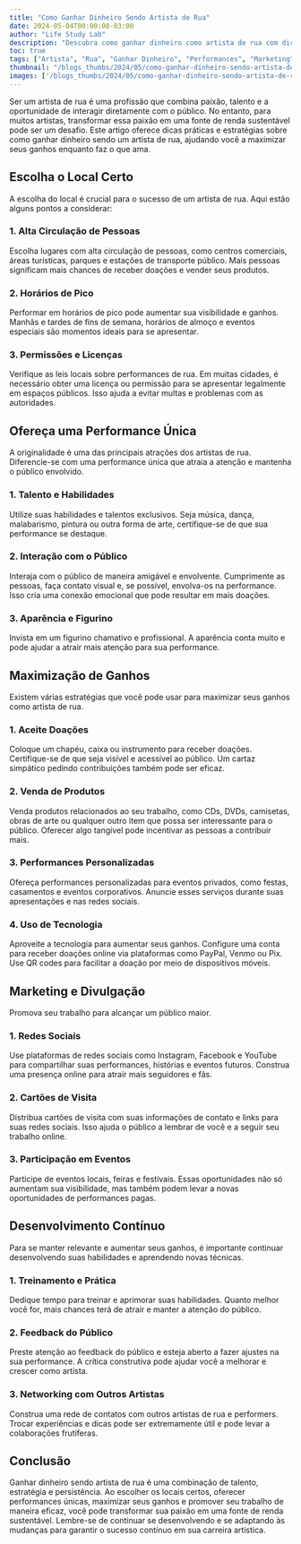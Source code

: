 ```yaml
---
title: "Como Ganhar Dinheiro Sendo Artista de Rua"
date: 2024-05-04T00:00:00-03:00
author: "Life Study Lab"
description: "Descubra como ganhar dinheiro como artista de rua com dicas sobre escolha de local, maximização de ganhos, marketing, e desenvolvimento contínuo das suas habilidades."
toc: true
tags: ["Artista", "Rua", "Ganhar Dinheiro", "Performances", "Marketing", "Renda", "Shows", "Talento", "Doações", "Produtos", "Eventos", "Redes Sociais", "Desenvolvimento", "Permissões", "Localização"]
thumbnail: "/blogs_thumbs/2024/05/como-ganhar-dinheiro-sendo-artista-de-rua.jpg"
images: ['/blogs_thumbs/2024/05/como-ganhar-dinheiro-sendo-artista-de-rua.jpg']
---
```


Ser um artista de rua é uma profissão que combina paixão, talento e a oportunidade de interagir diretamente com o público. No entanto, para muitos artistas, transformar essa paixão em uma fonte de renda sustentável pode ser um desafio. Este artigo oferece dicas práticas e estratégias sobre como ganhar dinheiro sendo um artista de rua, ajudando você a maximizar seus ganhos enquanto faz o que ama.

## Escolha o Local Certo

A escolha do local é crucial para o sucesso de um artista de rua. Aqui estão alguns pontos a considerar:

### 1. Alta Circulação de Pessoas

Escolha lugares com alta circulação de pessoas, como centros comerciais, áreas turísticas, parques e estações de transporte público. Mais pessoas significam mais chances de receber doações e vender seus produtos.

### 2. Horários de Pico

Performar em horários de pico pode aumentar sua visibilidade e ganhos. Manhãs e tardes de fins de semana, horários de almoço e eventos especiais são momentos ideais para se apresentar.

### 3. Permissões e Licenças

Verifique as leis locais sobre performances de rua. Em muitas cidades, é necessário obter uma licença ou permissão para se apresentar legalmente em espaços públicos. Isso ajuda a evitar multas e problemas com as autoridades.

## Ofereça uma Performance Única

A originalidade é uma das principais atrações dos artistas de rua. Diferencie-se com uma performance única que atraia a atenção e mantenha o público envolvido.

### 1. Talento e Habilidades

Utilize suas habilidades e talentos exclusivos. Seja música, dança, malabarismo, pintura ou outra forma de arte, certifique-se de que sua performance se destaque.

### 2. Interação com o Público

Interaja com o público de maneira amigável e envolvente. Cumprimente as pessoas, faça contato visual e, se possível, envolva-os na performance. Isso cria uma conexão emocional que pode resultar em mais doações.

### 3. Aparência e Figurino

Invista em um figurino chamativo e profissional. A aparência conta muito e pode ajudar a atrair mais atenção para sua performance.

## Maximização de Ganhos

Existem várias estratégias que você pode usar para maximizar seus ganhos como artista de rua.

### 1. Aceite Doações

Coloque um chapéu, caixa ou instrumento para receber doações. Certifique-se de que seja visível e acessível ao público. Um cartaz simpático pedindo contribuições também pode ser eficaz.

### 2. Venda de Produtos

Venda produtos relacionados ao seu trabalho, como CDs, DVDs, camisetas, obras de arte ou qualquer outro item que possa ser interessante para o público. Oferecer algo tangível pode incentivar as pessoas a contribuir mais.

### 3. Performances Personalizadas

Ofereça performances personalizadas para eventos privados, como festas, casamentos e eventos corporativos. Anuncie esses serviços durante suas apresentações e nas redes sociais.

### 4. Uso de Tecnologia

Aproveite a tecnologia para aumentar seus ganhos. Configure uma conta para receber doações online via plataformas como PayPal, Venmo ou Pix. Use QR codes para facilitar a doação por meio de dispositivos móveis.

## Marketing e Divulgação

Promova seu trabalho para alcançar um público maior.

### 1. Redes Sociais

Use plataformas de redes sociais como Instagram, Facebook e YouTube para compartilhar suas performances, histórias e eventos futuros. Construa uma presença online para atrair mais seguidores e fãs.

### 2. Cartões de Visita

Distribua cartões de visita com suas informações de contato e links para suas redes sociais. Isso ajuda o público a lembrar de você e a seguir seu trabalho online.

### 3. Participação em Eventos

Participe de eventos locais, feiras e festivais. Essas oportunidades não só aumentam sua visibilidade, mas também podem levar a novas oportunidades de performances pagas.

## Desenvolvimento Contínuo

Para se manter relevante e aumentar seus ganhos, é importante continuar desenvolvendo suas habilidades e aprendendo novas técnicas.

### 1. Treinamento e Prática

Dedique tempo para treinar e aprimorar suas habilidades. Quanto melhor você for, mais chances terá de atrair e manter a atenção do público.

### 2. Feedback do Público

Preste atenção ao feedback do público e esteja aberto a fazer ajustes na sua performance. A crítica construtiva pode ajudar você a melhorar e crescer como artista.

### 3. Networking com Outros Artistas

Construa uma rede de contatos com outros artistas de rua e performers. Trocar experiências e dicas pode ser extremamente útil e pode levar a colaborações frutíferas.

## Conclusão

Ganhar dinheiro sendo artista de rua é uma combinação de talento, estratégia e persistência. Ao escolher os locais certos, oferecer performances únicas, maximizar seus ganhos e promover seu trabalho de maneira eficaz, você pode transformar sua paixão em uma fonte de renda sustentável. Lembre-se de continuar se desenvolvendo e se adaptando às mudanças para garantir o sucesso contínuo em sua carreira artística.